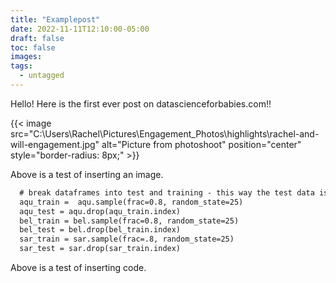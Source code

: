 ```yaml
---
title: "Examplepost"
date: 2022-11-11T12:10:00-05:00
draft: false
toc: false
images:
tags:
  - untagged
---
```


Hello! Here is the first ever post on datascienceforbabies.com!!

{{< image src="C:\Users\Rachel\Pictures\Engagement_Photos\highlights\rachel-and-will-engagement.jpg" alt="Picture from photoshoot" position="center" style="border-radius: 8px;" >}}

Above is a test of inserting an image.

``` html
  # break dataframes into test and training - this way the test data is completely new (80/20 split)
  aqu_train =  aqu.sample(frac=0.8, random_state=25)
  aqu_test = aqu.drop(aqu_train.index)
  bel_train = bel.sample(frac=0.8, random_state=25)
  bel_test = bel.drop(bel_train.index)
  sar_train = sar.sample(frac=.8, random_state=25)
  sar_test = sar.drop(sar_train.index)
```

Above is a test of inserting code.